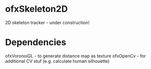 ofxSkeleton2D
=============

2D skeleton tracker - under construction!

Dependencies
============
ofxVoronoiGL - to generate distance map as texture
ofxOpenCv - for additional CV stuf (e.g. calculate human silhouette) 
